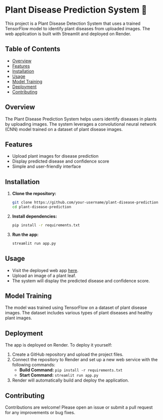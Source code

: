 # Plant Disease Prediction System 🌿

This project is a Plant Disease Detection System that uses a trained TensorFlow model to identify plant diseases from uploaded images. The web application is built with Streamlit and deployed on Render.

## Table of Contents

- [Overview](#overview)
- [Features](#features)
- [Installation](#installation)
- [Usage](#usage)
- [Model Training](#model-training)
- [Deployment](#deployment)
- [Contributing](#contributing)

## Overview

The Plant Disease Prediction System helps users identify diseases in plants by uploading images. The system leverages a convolutional neural network (CNN) model trained on a dataset of plant disease images.

## Features

- Upload plant images for disease prediction
- Display predicted disease and confidence score
- Simple and user-friendly interface

## Installation

1. **Clone the repository:**
    ```sh
    git clone https://github.com/your-username/plant-disease-prediction.git
    cd plant-disease-prediction
    ```

2. **Install dependencies:**
    ```sh
    pip install -r requirements.txt
    ```

3. **Run the app:**
    ```sh
    streamlit run app.py
    ```

## Usage

- Visit the deployed web app [here]((https://kwambekmurombeka-plant-disease-detection.onrender.com/)).
- Upload an image of a plant leaf.
- The system will display the predicted disease and confidence score.

## Model Training

The model was trained using TensorFlow on a dataset of plant disease images. The dataset includes various types of plant diseases and healthy plant images.

## Deployment

The app is deployed on Render. To deploy it yourself:

1. Create a GitHub repository and upload the project files.
2. Connect the repository to Render and set up a new web service with the following commands:
    - **Build Command:** `pip install -r requirements.txt`
    - **Start Command:** `streamlit run app.py`
3. Render will automatically build and deploy the application.

## Contributing

Contributions are welcome! Please open an issue or submit a pull request for any improvements or bug fixes.
